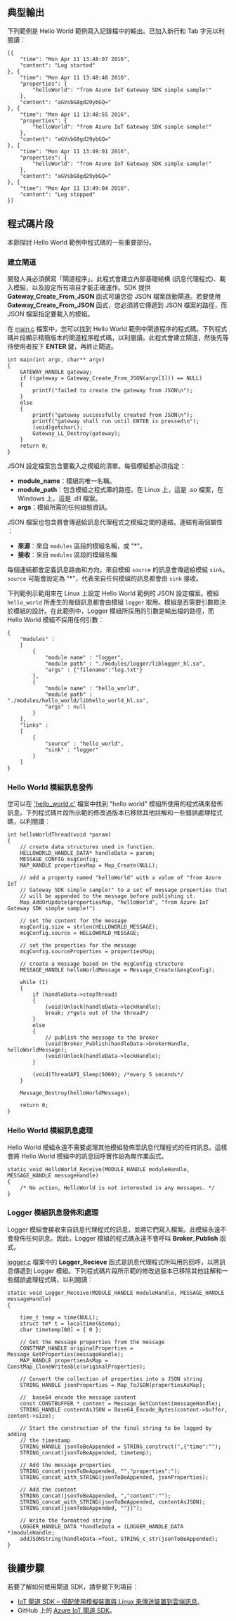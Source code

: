 ## 典型輸出

下列範例是 Hello World 範例寫入記錄檔中的輸出。已加入新行和 Tab 字元以利閱讀︰

```
[{
	"time": "Mon Apr 11 13:48:07 2016",
	"content": "Log started"
}, {
	"time": "Mon Apr 11 13:48:48 2016",
	"properties": {
		"helloWorld": "from Azure IoT Gateway SDK simple sample!"
	},
	"content": "aGVsbG8gd29ybGQ="
}, {
	"time": "Mon Apr 11 13:48:55 2016",
	"properties": {
		"helloWorld": "from Azure IoT Gateway SDK simple sample!"
	},
	"content": "aGVsbG8gd29ybGQ="
}, {
	"time": "Mon Apr 11 13:49:01 2016",
	"properties": {
		"helloWorld": "from Azure IoT Gateway SDK simple sample!"
	},
	"content": "aGVsbG8gd29ybGQ="
}, {
	"time": "Mon Apr 11 13:49:04 2016",
	"content": "Log stopped"
}]
```

## 程式碼片段

本節探討 Hello World 範例中程式碼的一些重要部分。

### 建立閘道

開發人員必須撰寫「閘道程序」。此程式會建立內部基礎結構 (訊息代理程式)、載入模組，以及設定所有項目才能正確運作。SDK 提供 **Gateway\_Create\_From\_JSON** 函式可讓您從 JSON 檔案啟動閘道。若要使用 **Gateway\_Create\_From\_JSON** 函式，您必須將它傳遞到 JSON 檔案的路徑，而 JSON 檔案指定要載入的模組。

在 [main.c][lnk-main-c] 檔案中，您可以找到 Hello World 範例中閘道程序的程式碼。下列程式碼片段顯示精簡版本的閘道程序程式碼，以利閱讀。此程式會建立閘道，然後先等待使用者按下 **ENTER** 鍵，再終止閘道。

```
int main(int argc, char** argv)
{
    GATEWAY_HANDLE gateway;
    if ((gateway = Gateway_Create_From_JSON(argv[1])) == NULL)
    {
        printf("failed to create the gateway from JSON\n");
    }
    else
    {
        printf("gateway successfully created from JSON\n");
        printf("gateway shall run until ENTER is pressed\n");
        (void)getchar();
        Gateway_LL_Destroy(gateway);
    }
	return 0;
}
```

JSON 設定檔案包含要載入之模組的清單。每個模組都必須指定：

- **module\_name**：模組的唯一名稱。
- **module\_path**︰包含模組之程式庫的路徑。在 Linux 上，這是 .so 檔案，在 Windows 上，這是 .dll 檔案。
- **args**：模組所需的任何組態資訊。

JSON 檔案也包含將會傳遞給訊息代理程式之模組之間的連結。連結有兩個屬性︰
- **來源**︰來自 `modules` 區段的模組名稱，或 "*"。
- **接收**︰來自 `modules` 區段的模組名稱

每個連結都會定義訊息路由和方向。來自模組 `source` 的訊息會傳遞給模組 `sink`。`source` 可能會設定為 "*"，代表來自任何模組的訊息都會由 `sink` 接收。

下列範例示範用來在 Linux 上設定 Hello World 範例的 JSON 設定檔案。模組 `hello_world` 所產生的每個訊息都會由模組 `logger` 取用。模組是否需要引數取決於模組的設計。在此範例中，Logger 模組所採用的引數是輸出檔的路徑，而 Hello World 模組不採用任何引數︰

```
{
    "modules" :
    [ 
        {
            "module name" : "logger",
            "module path" : "./modules/logger/liblogger_hl.so",
            "args" : {"filename":"log.txt"}
        },
        {
            "module name" : "hello_world",
            "module path" : "./modules/hello_world/libhello_world_hl.so",
			"args" : null
        }
    ],
    "links" :
    [
        {
            "source" : "hello_world",
            "sink" : "logger"
        }
    ]
}
```

### Hello World 模組訊息發佈

您可以在 ['hello\_world.c'][lnk-helloworld-c] 檔案中找到 "hello world" 模組所使用的程式碼來發佈訊息。下列程式碼片段所示範的修改過版本已移除其他註解和一些錯誤處理程式碼，以利閱讀︰

```
int helloWorldThread(void *param)
{
    // create data structures used in function.
    HELLOWORLD_HANDLE_DATA* handleData = param;
    MESSAGE_CONFIG msgConfig;
    MAP_HANDLE propertiesMap = Map_Create(NULL);
    
    // add a property named "helloWorld" with a value of "from Azure IoT
    // Gateway SDK simple sample!" to a set of message properties that
    // will be appended to the message before publishing it. 
    Map_AddOrUpdate(propertiesMap, "helloWorld", "from Azure IoT Gateway SDK simple sample!")

    // set the content for the message
    msgConfig.size = strlen(HELLOWORLD_MESSAGE);
    msgConfig.source = HELLOWORLD_MESSAGE;

    // set the properties for the message
    msgConfig.sourceProperties = propertiesMap;
    
    // create a message based on the msgConfig structure
    MESSAGE_HANDLE helloWorldMessage = Message_Create(&msgConfig);

    while (1)
    {
        if (handleData->stopThread)
        {
            (void)Unlock(handleData->lockHandle);
            break; /*gets out of the thread*/
        }
        else
        {
            // publish the message to the broker
            (void)Broker_Publish(handleData->brokerHandle, helloWorldMessage);
            (void)Unlock(handleData->lockHandle);
        }

        (void)ThreadAPI_Sleep(5000); /*every 5 seconds*/
    }

    Message_Destroy(helloWorldMessage);

    return 0;
}
```

### Hello World 模組訊息處理

Hello World 模組永遠不需要處理其他模組發佈至訊息代理程式的任何訊息。這樣會將 Hello World 模組中的訊息回呼實作設為無作業函式。

```
static void HelloWorld_Receive(MODULE_HANDLE moduleHandle, MESSAGE_HANDLE messageHandle)
{
    /* No action, HelloWorld is not interested in any messages. */
}
```

### Logger 模組訊息發佈和處理

Logger 模組會接收來自訊息代理程式的訊息，並將它們寫入檔案。此模組永遠不會發佈任何訊息。因此，Logger 模組的程式碼永遠不會呼叫 **Broker\_Publish** 函式。

[logger.c][lnk-logger-c] 檔案中的 **Logger\_Recieve** 函式是訊息代理程式所叫用的回呼，以將訊息傳遞到 Logger 模組。下列程式碼片段所示範的修改過版本已移除其他註解和一些錯誤處理程式碼，以利閱讀︰

```
static void Logger_Receive(MODULE_HANDLE moduleHandle, MESSAGE_HANDLE messageHandle)
{

    time_t temp = time(NULL);
    struct tm* t = localtime(&temp);
    char timetemp[80] = { 0 };

    // Get the message properties from the message
    CONSTMAP_HANDLE originalProperties = Message_GetProperties(messageHandle); 
    MAP_HANDLE propertiesAsMap = ConstMap_CloneWriteable(originalProperties);

    // Convert the collection of properties into a JSON string
    STRING_HANDLE jsonProperties = Map_ToJSON(propertiesAsMap);

    //  base64 encode the message content
    const CONSTBUFFER * content = Message_GetContent(messageHandle);
    STRING_HANDLE contentAsJSON = Base64_Encode_Bytes(content->buffer, content->size);

    // Start the construction of the final string to be logged by adding
    // the timestamp
    STRING_HANDLE jsonToBeAppended = STRING_construct(",{"time":"");
    STRING_concat(jsonToBeAppended, timetemp);

    // Add the message properties
    STRING_concat(jsonToBeAppended, "","properties":"); 
    STRING_concat_with_STRING(jsonToBeAppended, jsonProperties);

    // Add the content
    STRING_concat(jsonToBeAppended, ","content":"");
    STRING_concat_with_STRING(jsonToBeAppended, contentAsJSON);
    STRING_concat(jsonToBeAppended, ""}]");

    // Write the formatted string
    LOGGER_HANDLE_DATA *handleData = (LOGGER_HANDLE_DATA *)moduleHandle;
    addJSONString(handleData->fout, STRING_c_str(jsonToBeAppended);
}
```

## 後續步驟

若要了解如何使用閘道 SDK，請參閱下列項目︰

- [IoT 閘道 SDK – 搭配使用模擬裝置與 Linux 來傳送裝置到雲端訊息][lnk-gateway-simulated]。
- GitHub 上的 [Azure IoT 閘道 SDK][lnk-gateway-sdk]。

<!-- Links -->
[lnk-main-c]: https://github.com/Azure/azure-iot-gateway-sdk/blob/master/samples/hello_world/src/main.c
[lnk-helloworld-c]: https://github.com/Azure/azure-iot-gateway-sdk/blob/master/modules/hello_world/src/hello_world.c
[lnk-logger-c]: https://github.com/Azure/azure-iot-gateway-sdk/blob/master/modules/logger/src/logger.c
[lnk-gateway-sdk]: https://github.com/Azure/azure-iot-gateway-sdk/
[lnk-gateway-simulated]: ../articles/iot-hub/iot-hub-linux-gateway-sdk-simulated-device.md

<!---HONumber=AcomDC_0928_2016-->